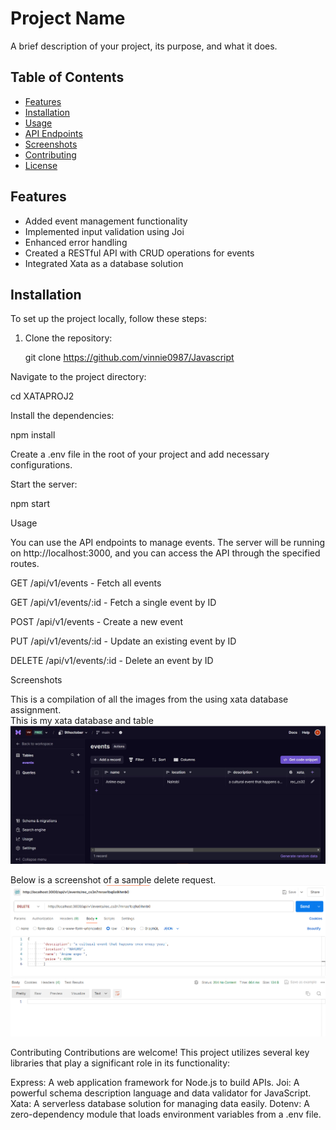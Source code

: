 # Project Name

A brief description of your project, its purpose, and what it does.

## Table of Contents

- [Features](#features)
- [Installation](#installation)
- [Usage](#usage)
- [API Endpoints](#api-endpoints)
- [Screenshots](#screenshots)
- [Contributing](#contributing)
- [License](#license)

## Features

- Added event management functionality
- Implemented input validation using Joi
- Enhanced error handling
- Created a RESTful API with CRUD operations for events
- Integrated Xata as a database solution

## Installation

To set up the project locally, follow these steps:

1. Clone the repository:

   git clone https://github.com/vinnie0987/Javascript


Navigate to the project directory:

cd XATAPROJ2



Install the dependencies:

npm install   


Create a .env file in the root of your project and add necessary configurations.


Start the server:

npm start


Usage

You can use the API endpoints to manage events. The server will be running on http://localhost:3000, and you can access the API through the specified routes.

GET /api/v1/events - Fetch all events

GET /api/v1/events/:id - Fetch a single event by ID

POST /api/v1/events - Create a new event

PUT /api/v1/events/:id - Update an existing event by ID

DELETE /api/v1/events/:id - Delete an event by ID


Screenshots

This is a compilation of all the images from the using xata database assignment.    
This is my xata database and table
![alt](./imagesxata/xata1.jpg)
   

Below is a screenshot of a sample delete request.
![alt](./imagesxata/deletexata.png)





Contributing
Contributions are welcome! This project utilizes several key libraries that play a significant role in its functionality:

Express: A web application framework for Node.js to build APIs.
Joi: A powerful schema description language and data validator for JavaScript.
Xata: A serverless database solution for managing data easily.
Dotenv: A zero-dependency module that loads environment variables from a .env file.
